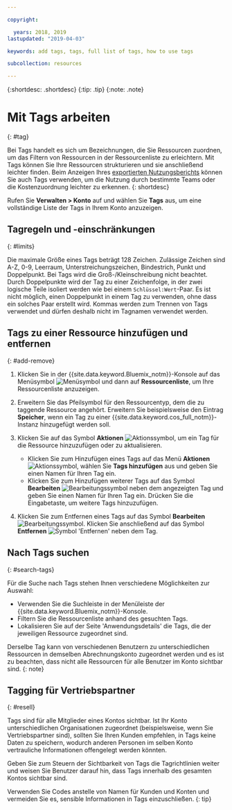 ```yaml
---

copyright:

  years: 2018, 2019
lastupdated: "2019-04-03"

keywords: add tags, tags, full list of tags, how to use tags

subcollection: resources

---
```


{:shortdesc: .shortdesc}
{:tip: .tip}
{:note: .note}


# Mit Tags arbeiten
{: #tag}

Bei Tags handelt es sich um Bezeichnungen, die Sie Ressourcen zuordnen, um das Filtern von Ressourcen in der Ressourcenliste zu erleichtern. Mit Tags können Sie Ihre Ressourcen strukturieren und sie anschließend leichter finden. Beim Anzeigen Ihres [exportierten Nutzungsberichts](/docs/billing-usage?topic=billing-usage-viewingusage#export-csv) können Sie auch Tags verwenden, um die Nutzung durch bestimmte Teams oder die Kostenzuordnung leichter zu erkennen.
{: shortdesc}

Rufen Sie **Verwalten > Konto** auf und wählen Sie **Tags** aus, um eine vollständige Liste der Tags in Ihrem Konto anzuzeigen.

## Tagregeln und -einschränkungen
{: #limits}

Die maximale Größe eines Tags beträgt 128 Zeichen. Zulässige Zeichen sind A-Z, 0-9, Leerraum, Unterstreichungszeichen, Bindestrich, Punkt und Doppelpunkt. Bei Tags wird die Groß-/Kleinschreibung nicht beachtet. Durch Doppelpunkte wird der Tag zu einer Zeichenfolge, in der zwei logische Teile isoliert werden wie bei einem `Schlüssel:Wert`-Paar. Es ist nicht möglich, einen Doppelpunkt in einem Tag zu verwenden, ohne dass ein solches Paar erstellt wird. Kommas werden zum Trennen von Tags verwendet und dürfen deshalb nicht im Tagnamen verwendet werden.

## Tags zu einer Ressource hinzufügen und entfernen
{: #add-remove}

1. Klicken Sie in der {{site.data.keyword.Bluemix_notm}}-Konsole auf das Menüsymbol ![Menüsymbol](../icons/icon_hamburger.svg) und dann auf **Ressourcenliste**, um Ihre Ressourcenliste anzuzeigen.
2. Erweitern Sie das Pfeilsymbol für den Ressourcentyp, dem die zu taggende Ressource angehört. Erweitern Sie beispielsweise den Eintrag **Speicher**, wenn ein Tag zu einer {{site.data.keyword.cos_full_notm}}-Instanz hinzugefügt werden soll.  
3. Klicken Sie auf das Symbol **Aktionen** ![Aktionssymbol](../icons/action-menu-icon.svg), um ein Tag für die Ressource hinzuzufügen oder zu aktualisieren.

    * Klicken Sie zum Hinzufügen eines Tags auf das Menü **Aktionen** ![Aktionssymbol](../icons/action-menu-icon.svg), wählen Sie **Tags hinzufügen** aus und geben Sie einen Namen für Ihren Tag ein.
    * Klicken Sie zum Hinzufügen weiterer Tags auf das Symbol **Bearbeiten** ![Bearbeitungssymbol](../icons/edit-tagging.svg) neben dem angezeigten Tag und geben Sie einen Namen für Ihren Tag ein. Drücken Sie die Eingabetaste, um weitere Tags hinzuzufügen.
4. Klicken Sie zum Entfernen eines Tags auf das Symbol **Bearbeiten** ![Bearbeitungssymbol](../icons/edit-tagging.svg). Klicken Sie anschließend auf das Symbol **Entfernen** ![Symbol 'Entfernen'](../icons/close-tagging.svg) neben dem Tag.

## Nach Tags suchen
{: #search-tags}

Für die Suche nach Tags stehen Ihnen verschiedene Möglichkeiten zur Auswahl:

  * Verwenden Sie die Suchleiste in der Menüleiste der {{site.data.keyword.Bluemix_notm}}-Konsole.
  * Filtern Sie die Ressourcenliste anhand des gesuchten Tags.
  * Lokalisieren Sie auf der Seite 'Anwendungsdetails' die Tags, die der jeweiligen Ressource zugeordnet sind.

Derselbe Tag kann von verschiedenen Benutzern zu unterschiedlichen Ressourcen in demselben Abrechnungskonto zugeordnet werden und es ist zu beachten, dass nicht alle Ressourcen für alle Benutzer im Konto sichtbar sind.
{: note}


## Tagging für Vertriebspartner
{: #resell}

Tags sind für alle Mitglieder eines Kontos sichtbar. Ist Ihr Konto unterschiedlichen Organisationen zugeordnet (beispielsweise, wenn Sie Vertriebspartner sind), sollten Sie Ihren Kunden empfehlen, in Tags keine Daten zu speichern, wodurch anderen Personen im selben Konto vertrauliche Informationen offengelegt werden könnten.

Geben Sie zum Steuern der Sichtbarkeit von Tags die Tagrichtlinien weiter und weisen Sie Benutzer darauf hin, dass Tags innerhalb des gesamten Kontos sichtbar sind.

Verwenden Sie Codes anstelle von Namen für Kunden und Konten und vermeiden Sie es, sensible Informationen in Tags einzuschließen.
{: tip}
